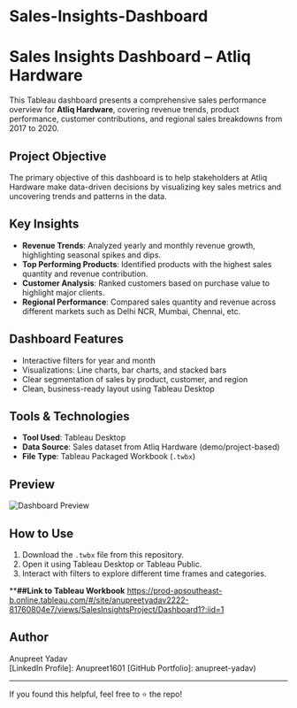 # Sales-Insights-Dashboard


# Sales Insights Dashboard – Atliq Hardware

This Tableau dashboard presents a comprehensive sales performance overview for **Atliq Hardware**, covering revenue trends, product performance, customer contributions, and regional sales breakdowns from 2017 to 2020.

## Project Objective

The primary objective of this dashboard is to help stakeholders at Atliq Hardware make data-driven decisions by visualizing key sales metrics and uncovering trends and patterns in the data.

## Key Insights

- **Revenue Trends**: Analyzed yearly and monthly revenue growth, highlighting seasonal spikes and dips.
- **Top Performing Products**: Identified products with the highest sales quantity and revenue contribution.
- **Customer Analysis**: Ranked customers based on purchase value to highlight major clients.
- **Regional Performance**: Compared sales quantity and revenue across different markets such as Delhi NCR, Mumbai, Chennai, etc.

## Dashboard Features

- Interactive filters for year and month
- Visualizations: Line charts, bar charts, and stacked bars
- Clear segmentation of sales by product, customer, and region
- Clean, business-ready layout using Tableau Desktop

## Tools & Technologies

- **Tool Used**: Tableau Desktop
- **Data Source**: Sales dataset from Atliq Hardware (demo/project-based)
- **File Type**: Tableau Packaged Workbook (`.twbx`)

## Preview

![Dashboard Preview](dashboard_preview.png)

## How to Use

1. Download the `.twbx` file from this repository.
2. Open it using Tableau Desktop or Tableau Public.
3. Interact with filters to explore different time frames and categories.

****##Link to Tableau Workbook**
https://prod-apsoutheast-b.online.tableau.com/#/site/anupreetyadav2222-81760804e7/views/SalesInsightsProject/Dashboard1?:iid=1

## Author

Anupreet Yadav  
[LinkedIn Profile]: Anupreet1601
[GitHub Portfolio]: anupreet-yadav)

---

If you found this helpful, feel free to ⭐️ the repo!
